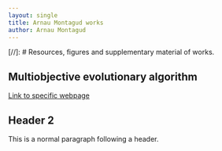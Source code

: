 ```yaml
---
layout: single
title: Arnau Montagud works
author: Arnau Montagud
---
```


[//]: # [](#header-1)Resources, figures and supplementary material of works.

## [](#header-2)Multiobjective evolutionary algorithm

[Link to specific webpage](https://arnaumontagud.github.io/metamode)

## [](#header-2)Header 2

This is a normal paragraph following a header. 
